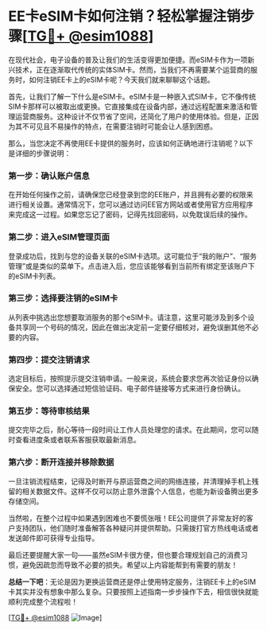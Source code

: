 # EE卡eSIM卡如何注销？轻松掌握注销步骤[[TG💪+ @esim1088](https://t.me/s/esim1088)]

在现代社会，电子设备的普及让我们的生活变得更加便捷。而eSIM卡作为一项新兴技术，正在逐渐取代传统的实体SIM卡。然而，当我们不再需要某个运营商的服务时，如何注销EE卡上的eSIM卡呢？今天我们就来聊聊这个话题。

首先，让我们了解一下什么是eSIM卡。eSIM卡是一种嵌入式SIM卡，它不像传统SIM卡那样可以被取出或更换。它直接集成在设备内部，通过远程配置来激活和管理运营商服务。这种设计不仅节省了空间，还简化了用户的使用体验。但是，正因为其不可见且不易操作的特点，在需要注销时可能会让人感到困惑。

那么，当您决定不再使用EE卡提供的服务时，应该如何正确地进行注销呢？以下是详细的步骤说明：

### 第一步：确认账户信息

在开始任何操作之前，请确保您已经登录到您的EE账户，并且拥有必要的权限来进行相关设置。通常情况下，您可以通过访问EE官方网站或者使用官方应用程序来完成这一过程。如果您忘记了密码，记得先找回密码，以免耽误后续的操作。

### 第二步：进入eSIM管理页面

登录成功后，找到与您的设备关联的eSIM卡选项。这可能位于“我的账户”、“服务管理”或是类似的菜单下。点击进入后，您应该能够看到当前所有绑定至该账户下的eSIM卡列表。

### 第三步：选择要注销的eSIM卡

从列表中挑选出您想要取消服务的那个eSIM卡。请注意，这里可能涉及到多个设备共享同一个号码的情况，因此在做出决定前一定要仔细核对，避免误删其他不必要的内容。

### 第四步：提交注销请求

选定目标后，按照提示提交注销申请。一般来说，系统会要求您再次验证身份以确保安全。您可以选择通过短信验证码、电子邮件链接等方式来进行身份确认。

### 第五步：等待审核结果

提交完毕之后，耐心等待一段时间让工作人员处理您的请求。在此期间，您可以随时查看进度条或者联系客服获取最新消息。

### 第六步：断开连接并移除数据

一旦注销流程结束，记得及时断开与原运营商之间的网络连接，并清理掉手机上残留的相关数据文件。这样不仅可以防止意外泄露个人信息，也能为新设备腾出更多存储空间。

当然啦，在整个过程中如果遇到困难也不要慌张哦！EE公司提供了非常友好的客户支持团队，他们随时准备解答各种疑问并提供帮助。只需拨打官方热线电话或者发送邮件即可获得专业指导。

最后还要提醒大家一句——虽然eSIM卡很方便，但也要合理规划自己的消费习惯，避免因疏忽而导致不必要的损失。希望以上内容能帮到有需要的朋友！

**总结一下吧**：无论是因为更换运营商还是停止使用特定服务，注销EE卡上的eSIM卡其实并没有想象中那么复杂。只要按照上述指南一步步操作下去，相信很快就能顺利完成整个流程啦！

[[TG💪+ @esim1088](https://t.me/s/esim1088) ![Image](https://i.postimg.cc/4NQfJmqS/Snipaste-2025-05-13-00-14-12.png)]